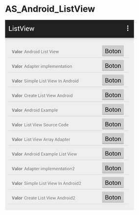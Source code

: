 # AS_Android_ListView

![alt tag](https://github.com/augustosalazar/AS_Android_ListView/blob/master/app.png)
